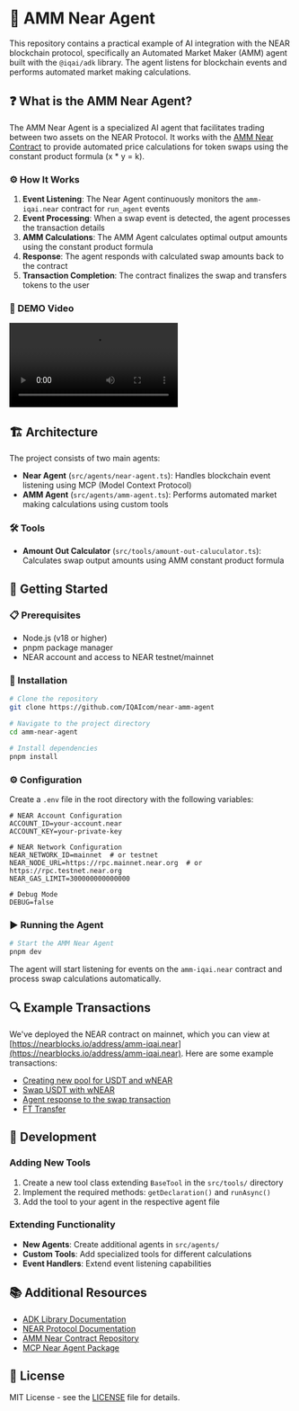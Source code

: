 # 🤖 AMM Near Agent

This repository contains a practical example of AI integration with the NEAR blockchain protocol, specifically an Automated Market Maker (AMM) agent built with the `@iqai/adk` library. The agent listens for blockchain events and performs automated market making calculations.

## ❓ What is the AMM Near Agent?

The AMM Near Agent is a specialized AI agent that facilitates trading between two assets on the NEAR Protocol. It works with the [AMM Near Contract](https://github.com/zavodil/ai-amm) to provide automated price calculations for token swaps using the constant product formula (x * y = k).

### ⚙️ How It Works

1. **Event Listening**: The Near Agent continuously monitors the `amm-iqai.near` contract for `run_agent` events
2. **Event Processing**: When a swap event is detected, the agent processes the transaction details
3. **AMM Calculations**: The AMM Agent calculates optimal output amounts using the constant product formula
4. **Response**: The agent responds with calculated swap amounts back to the contract
5. **Transaction Completion**: The contract finalizes the swap and transfers tokens to the user

### 🎥 DEMO Video
![](https://files.catbox.moe/lo6gm5.mp4)

## 🏗️ Architecture

The project consists of two main agents:

- **Near Agent** (`src/agents/near-agent.ts`): Handles blockchain event listening using MCP (Model Context Protocol)
- **AMM Agent** (`src/agents/amm-agent.ts`): Performs automated market making calculations using custom tools

### 🛠️ Tools

- **Amount Out Calculator** (`src/tools/amount-out-caluculator.ts`): Calculates swap output amounts using AMM constant product formula

## 🚀 Getting Started

### 📋 Prerequisites

- Node.js (v18 or higher)
- pnpm package manager
- NEAR account and access to NEAR testnet/mainnet

### 💾 Installation

```bash
# Clone the repository
git clone https://github.com/IQAIcom/near-amm-agent

# Navigate to the project directory
cd amm-near-agent

# Install dependencies
pnpm install
```

### ⚙️ Configuration

Create a `.env` file in the root directory with the following variables:

```env
# NEAR Account Configuration
ACCOUNT_ID=your-account.near
ACCOUNT_KEY=your-private-key

# NEAR Network Configuration
NEAR_NETWORK_ID=mainnet  # or testnet
NEAR_NODE_URL=https://rpc.mainnet.near.org  # or https://rpc.testnet.near.org
NEAR_GAS_LIMIT=300000000000000

# Debug Mode
DEBUG=false
```

### ▶️ Running the Agent

```bash
# Start the AMM Near Agent
pnpm dev
```

The agent will start listening for events on the `amm-iqai.near` contract and process swap calculations automatically.

## 🔍 Example Transactions

We've deployed the NEAR contract on mainnet, which you can view at [https://nearblocks.io/address/amm-iqai.near](https://nearblocks.io/address/amm-iqai.near). Here are some example transactions:

- [Creating new pool for USDT and wNEAR](https://nearblocks.io/txns/ADq5gcUy6DKLoFcFgCc9ged9S1eD6KiNhRfYXSHuR1kC)
- [Swap USDT with wNEAR](https://nearblocks.io/txns/Doz8W9sJQ2wgvGeAHwYYmULLsjeiHrvFHXSRhi8K91Rq#execution#5g4KuV8HR6z8DZW8k3gXSJ9Np5JcevsZC84sv1kNGxBd)
- [Agent response to the swap transaction](https://nearblocks.io/txns/CJ7Vb9Pvm7gGjruF9PdS3DB9K5gYFqorqUG3koWgX8ao)
- [FT Transfer](https://nearblocks.io/txns/QXQUMTMKmYH9L55HzWygb9oYnzUyUcpA9jCduvVaxA9#execution#ACuByCKyJ3qhFJCcK7JBv74usyGYAcqb5Skf8pgxiqvp)

## 🔧 Development

### Adding New Tools

1. Create a new tool class extending `BaseTool` in the `src/tools/` directory
2. Implement the required methods: `getDeclaration()` and `runAsync()`
3. Add the tool to your agent in the respective agent file

### Extending Functionality

- **New Agents**: Create additional agents in `src/agents/`
- **Custom Tools**: Add specialized tools for different calculations
- **Event Handlers**: Extend event listening capabilities

## 📚 Additional Resources

- [ADK Library Documentation](https://github.com/IQAICOM/adk-ts)
- [NEAR Protocol Documentation](https://docs.near.org/)
- [AMM Near Contract Repository](https://github.com/zavodil/ai-amm)
- [MCP Near Agent Package](https://www.npmjs.com/package/@iqai/mcp-near-agent)

## 📄 License

MIT License - see the [LICENSE](LICENSE) file for details.
